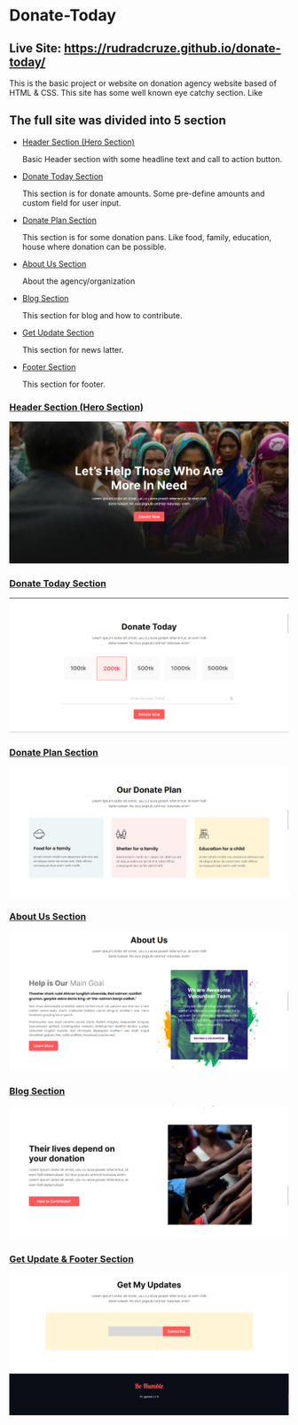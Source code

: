 # Donate-Today

<h2>Live Site: <a href="https://rudradcruze.github.io/donate-today/">https://rudradcruze.github.io/donate-today/</a></h2>

<p>This is the basic project or website on donation agency website based of HTML & CSS. This site has some well known eye catchy section. Like</p>
<h2>The full site was divided into 5 section</h2>
<ul>
    <li>
        <a href="rudradcruze.github.io/donate-today/#header">Header Section (Hero Section)</a>
    </li>
    <p>Basic Header section with some headline text and call to action button.</p>
    <li>
        <a href="rudradcruze.github.io/donate-today/#donate-today">Donate Today Section</a>
    </li>
    <p>This section is for donate amounts. Some pre-define amounts and custom field for user input.</p>
    <li>
        <a href="rudradcruze.github.io/donate-today/#donate-plan">Donate Plan Section</a>
    </li>
    <p>This section is for some donation pans. Like food, family, education, house where donation can be possible.</p>
    <li>
        <a href="rudradcruze.github.io/donate-today/#about-us">About Us Section</a>
    </li>
    <p>About the agency/organization</p>
    <li>
        <a href="rudradcruze.github.io/donate-today/#blog-info">Blog Section</a>
    </li>
    <p>This section for blog and how to contribute.</p>
    <li>
        <a href="rudradcruze.github.io/donate-today/#get-update">Get Update Section</a>
    </li>
    <p>This section for news latter.</p>
    <li>
        <a href="rudradcruze.github.io/donate-today/#footer">Footer Section</a>
    </li>
    <p>This section for footer.</p>
</ul>

<h3>
    <a href="index.html/#header">Header Section (Hero Section)</a>
</h3>
<img src="images/documentation/header.png" alt="Header Section (Hero Section)">

<h3>
    <a href="index.html/#donate-today">Donate Today Section</a>
</h3>
<img src="images/documentation/donate-today.png" alt="Donate Today Section">

<h3>
    <a href="index.html/#donate-plan">Donate Plan Section</a>
</h3>
<img src="images/documentation/donate-plans.png" alt="Donate Plan Section">

<h3>
    <a href="index.html/#about-us">About Us Section</a>
</h3>
<img src="images/documentation/about-us.png" alt="About Us Section">

<h3>
    <a href="index.html/#blog-info">Blog Section</a>
</h3>
<img src="images/documentation/simple-blog.png" alt="Blog Section">

<h3>
    <a href="index.html/#get-update">Get Update & Footer Section</a>
</h3>
<img src="images/documentation/get-updata&footer.png" alt="Get Update & Footer Section">

